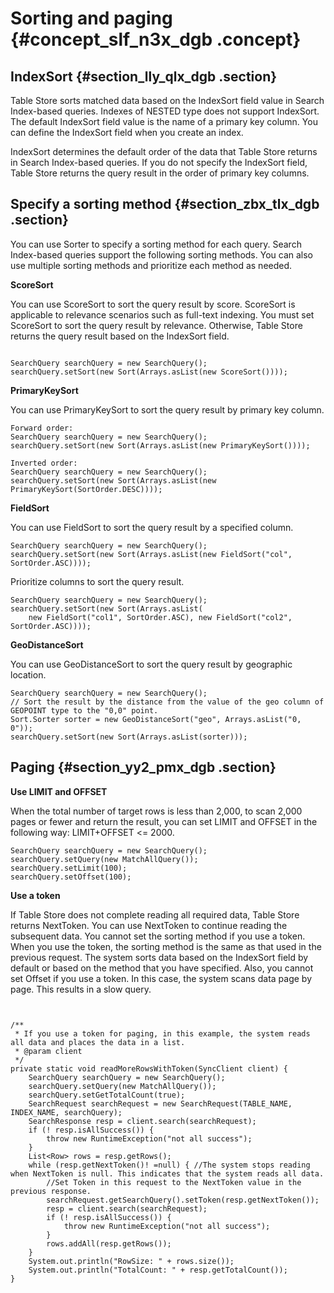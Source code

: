 # Sorting and paging {#concept_slf_n3x_dgb .concept}

## IndexSort {#section_lly_qlx_dgb .section}

Table Store sorts matched data based on the IndexSort field value in Search Index-based queries. Indexes of NESTED type does not support IndexSort. The default IndexSort field value is the name of a primary key column. You can define the IndexSort field when you create an index.

IndexSort determines the default order of the data that Table Store returns in Search Index-based queries. If you do not specify the IndexSort field, Table Store returns the query result in the order of primary key columns.

## Specify a sorting method {#section_zbx_tlx_dgb .section}

You can use Sorter to specify a sorting method for each query. Search Index-based queries support the following sorting methods. You can also use multiple sorting methods and prioritize each method as needed.

**ScoreSort**

You can use ScoreSort to sort the query result by score. ScoreSort is applicable to relevance scenarios such as full-text indexing. You must set ScoreSort to sort the query result by relevance. Otherwise, Table Store returns the query result based on the IndexSort field.

```

SearchQuery searchQuery = new SearchQuery();
searchQuery.setSort(new Sort(Arrays.asList(new ScoreSort())));
```

**PrimaryKeySort**

You can use PrimaryKeySort to sort the query result by primary key column.

```
Forward order:
SearchQuery searchQuery = new SearchQuery();
searchQuery.setSort(new Sort(Arrays.asList(new PrimaryKeySort())));

Inverted order:
SearchQuery searchQuery = new SearchQuery();
searchQuery.setSort(new Sort(Arrays.asList(new PrimaryKeySort(SortOrder.DESC))));
```

**FieldSort**

You can use FieldSort to sort the query result by a specified column.

```
SearchQuery searchQuery = new SearchQuery();
searchQuery.setSort(new Sort(Arrays.asList(new FieldSort("col", SortOrder.ASC))));
```

Prioritize columns to sort the query result.

```
SearchQuery searchQuery = new SearchQuery();
searchQuery.setSort(new Sort(Arrays.asList(
    new FieldSort("col1", SortOrder.ASC), new FieldSort("col2", SortOrder.ASC))));
```

**GeoDistanceSort**

You can use GeoDistanceSort to sort the query result by geographic location.

```
SearchQuery searchQuery = new SearchQuery();
// Sort the result by the distance from the value of the geo column of GEOPOINT type to the "0,0" point.
Sort.Sorter sorter = new GeoDistanceSort("geo", Arrays.asList("0, 0"));
searchQuery.setSort(new Sort(Arrays.asList(sorter)));
```

## Paging {#section_yy2_pmx_dgb .section}

**Use LIMIT and OFFSET**

When the total number of target rows is less than 2,000, to scan 2,000 pages or fewer and return the result, you can set LIMIT and OFFSET in the following way: LIMIT+OFFSET <= 2000.

```
SearchQuery searchQuery = new SearchQuery();
searchQuery.setQuery(new MatchAllQuery());
searchQuery.setLimit(100);
searchQuery.setOffset(100);
```

**Use a token**

If Table Store does not complete reading all required data, Table Store returns NextToken. You can use NextToken to continue reading the subsequent data. You cannot set the sorting method if you use a token. When you use the token, the sorting method is the same as that used in the previous request. The system sorts data based on the IndexSort field by default or based on the method that you have specified. Also, you cannot set Offset if you use a token. In this case, the system scans data page by page. This results in a slow query.

```


/**
 * If you use a token for paging, in this example, the system reads all data and places the data in a list.
 * @param client
 */
private static void readMoreRowsWithToken(SyncClient client) {
    SearchQuery searchQuery = new SearchQuery();
    searchQuery.setQuery(new MatchAllQuery());
    searchQuery.setGetTotalCount(true);
    SearchRequest searchRequest = new SearchRequest(TABLE_NAME, INDEX_NAME, searchQuery);
    SearchResponse resp = client.search(searchRequest);
    if (! resp.isAllSuccess()) {
        throw new RuntimeException("not all success");
    }
    List<Row> rows = resp.getRows();
    while (resp.getNextToken()! =null) { //The system stops reading when NextToken is null. This indicates that the system reads all data.
        //Set Token in this request to the NextToken value in the previous response.
        searchRequest.getSearchQuery().setToken(resp.getNextToken()); 
        resp = client.search(searchRequest);
        if (! resp.isAllSuccess()) {
            throw new RuntimeException("not all success");
        }
        rows.addAll(resp.getRows());
    }
    System.out.println("RowSize: " + rows.size());
    System.out.println("TotalCount: " + resp.getTotalCount());
}
```

